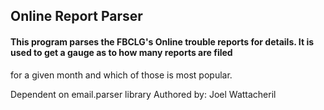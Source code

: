 ## Online Report Parser

#### This program parses the FBCLG's Online trouble reports for details. It is used to get a gauge as to how many reports are filed
for a given month and which of those is most popular.

Dependent on email.parser library
Authored by: Joel Wattacheril
